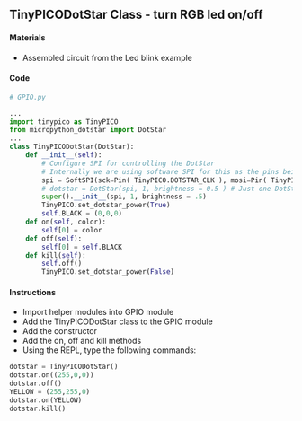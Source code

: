 ## TinyPICODotStar Class - turn RGB led on/off

#### Materials
 - Assembled circuit from the Led blink example

#### Code
```Python
# GPIO.py

...
import tinypico as TinyPICO
from micropython_dotstar import DotStar
...
class TinyPICODotStar(DotStar):
    def __init__(self):
        # Configure SPI for controlling the DotStar
        # Internally we are using software SPI for this as the pins being used are not hardware SPI pins
        spi = SoftSPI(sck=Pin( TinyPICO.DOTSTAR_CLK ), mosi=Pin( TinyPICO.DOTSTAR_DATA ), miso=Pin( TinyPICO.SPI_MISO) )
        # dotstar = DotStar(spi, 1, brightness = 0.5 ) # Just one DotStar, half brightness
        super().__init__(spi, 1, brightness = .5)
        TinyPICO.set_dotstar_power(True)
        self.BLACK = (0,0,0)
    def on(self, color):
        self[0] = color
    def off(self):
        self[0] = self.BLACK
    def kill(self):
        self.off()
        TinyPICO.set_dotstar_power(False)
```
#### Instructions
 - Import helper modules into GPIO module
 - Add the TinyPICODotStar class to the GPIO module
 - Add the constructor
 - Add the on, off and kill methods
 - Using the REPL, type the following commands:
```Python
dotstar = TinyPICODotStar()
dotstar.on((255,0,0))
dotstar.off()
YELLOW = (255,255,0)
dotstar.on(YELLOW)
dotstar.kill()
```
